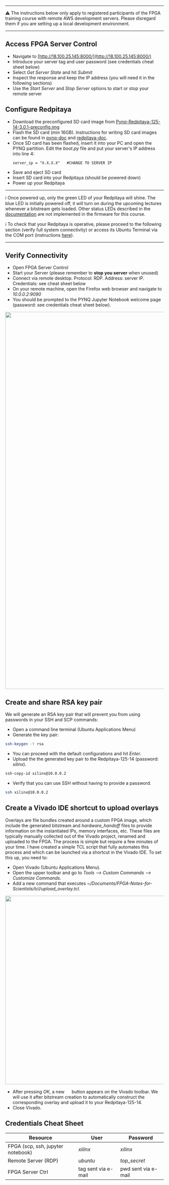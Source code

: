 
***

:warning: The instructions below only apply to registered participants of the FPGA training course with remote AWS development servers. Please disregard them if you are setting up a local development environment.

***

## Access FPGA Server Control 
* Navigate to [http://18.100.25.145:8000/](http://18.100.25.145:8000/)
* Introduce your server tag and user password (see credentials cheat sheet below)
* Select *Get Server State* and hit *Submit*
* Inspect the response and keep the IP address (you will need it in the following sections)
* Use the *Start Server* and *Stop Server* options to start or stop your remote server

## Configure Redpitaya
* Download the preconfigured SD card image from [Pynq-Redpitaya-125-14-3.0.1-preconfig.img](https://drive.google.com/file/d/12Qe6CwB-lKOjUyjOQ-NQwc00YPkJRAwn/view?usp=sharing)
* Flash the SD card (min 16GB). Instructions for writing SD card images can be found in [pynq-doc](https://pynq.readthedocs.io/en/v3.0.0/appendix/sdcard.html) and [redpitaya-doc](https://redpitaya.readthedocs.io/en/latest/quickStart/SDcard/SDcard.html#download-and-install-the-sd-card-image).
* Once SD card has been flashed, insert it into your PC and open the PYNQ partition. Edit the *boot.py* file and put your server's IP address into line 4:
   ```
   server_ip = "X.X.X.X"   #CHANGE TO SERVER IP
   ```
* Save and eject SD card
* Insert SD card into your Redpitaya (should be powered down)
* Power up your Redpitaya

***

:information_source: Once powered up, only the green LED of your Redpitaya will shine. The blue LED is initially powered off, it will turn on during the upcoming lectures whenever a bitstream gets loaded. Other status LEDs described in the [documentation](https://redpitaya-readthedocs-io.translate.goog/en/latest/developerGuide/hardware/leds.html?_x_tr_sl=en&_x_tr_tl=de&_x_tr_hl=de&_x_tr_pto=sc) are not implemented in the firmware for this course. 

:information_source: To check that your Redpitaya is operative, please proceed to the following section (verify full system connectivity) or access its Ubuntu Terminal via the COM port (instructions [here](https://redpitaya.readthedocs.io/en/latest/developerGuide/software/console/console/console.html)).

***
## Verify Connectivity
* Open FPGA Server Control
* Start your Server (please remember to **stop you server** when unused)
* Connect via remote desktop. Protocol: RDP. Address: server IP. Credentials: see cheat sheet below
* On your remote machine, open the Firefox web browser and navigate to *10.0.0.2:9090*
* You should be prompted to the PYNQ Jupyter Notebook welcome page (password: see credentials cheat sheet below).
<img src="https://github.com/dspsandbox/FPGA-Notes-for-Scientists/blob/main/doc/Setting-up-your-system/welcome.png" width="1200"/>

## Create and share RSA key pair
We will generate an RSA key pair that will prevent you from using passwords in your SSH and SCP commands:
* Open a command line terminal (Ubuntu Applications Menu)
* Generate the key pair:
```bash
ssh-keygen -t rsa
```
* You can proceed with the default configurations and hit *Enter*.
* Upload the the generated key pair to the Redpitaya-125-14 (password: *xilinx*).
```bash
ssh-copy-id xilinx@10.0.0.2
```
* Verify that you can use SSH without having to provide a password.
```bash
ssh xilinx@10.0.0.2
```


## Create a Vivado IDE shortcut to upload overlays
Overlays are file bundles created around a custom FPGA image, which include the generated bitstream and *hardware_handoff* files to provide information on the instantiated IPs, memory interfaces, etc. These files are typically manually collected out of the Vivado project, renamed and uploaded to the FPGA. The process is simple but require a few minutes of your time. I have created a simple TCL script that fully automates this process and which can be launched via a shortcut in the Vivado IDE. To set this up, you need to:
* Open Vivado (Ubuntu Applications Menu).
* Open the upper toolbar and go to *Tools --> Custom Commands --> Customize Commands*.
* Add a new command that executes *~/Documents/FPGA-Notes-for-Scientists/tcl/upload_overlay.tcl*.
<img src="https://github.com/dspsandbox/FPGA-Notes-for-Scientists/blob/main/doc/Setting-up-your-system/customTclCommand.PNG" width="600"/>

* After pressing *OK*, a new <img src="https://github.com/dspsandbox/FPGA-Notes-for-Scientists/blob/main/doc/Setting-up-your-system/tclButton.png" width="15"/> button appears on the Vivado toolbar. We will use it after bitstream creation to automatically construct the corresponding overlay and upload it to your Redpitaya-125-14.
* Close Vivado.



## Credentials Cheat Sheet

|Resource | User | Password |
|-|-|-|
| FPGA (scp, ssh, jupyter notebook)| *xilinx* | *xilinx*|
| Remote Server (RDP) | *ubuntu* | *top_secret*|
| FPGA Server Ctrl | tag sent via e-mail | pwd sent via e-mail|





 